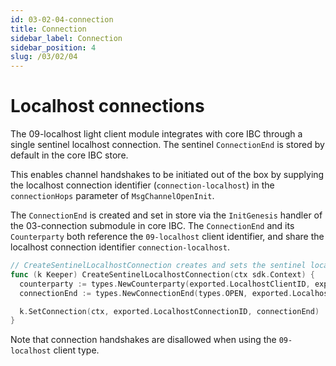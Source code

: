 ```yaml
---
id: 03-02-04-connection
title: Connection
sidebar_label: Connection
sidebar_position: 4
slug: /03/02/04
---
```


# Localhost connections

The 09-localhost light client module integrates with core IBC through a single sentinel localhost connection.
The sentinel `ConnectionEnd` is stored by default in the core IBC store.

This enables channel handshakes to be initiated out of the box by supplying the localhost connection identifier (`connection-localhost`) in the `connectionHops` parameter of `MsgChannelOpenInit`.

The `ConnectionEnd` is created and set in store via the `InitGenesis` handler of the 03-connection submodule in core IBC.
The `ConnectionEnd` and its `Counterparty` both reference the `09-localhost` client identifier, and share the localhost connection identifier `connection-localhost`.

```go
// CreateSentinelLocalhostConnection creates and sets the sentinel localhost connection end in the IBC store.
func (k Keeper) CreateSentinelLocalhostConnection(ctx sdk.Context) {
  counterparty := types.NewCounterparty(exported.LocalhostClientID, exported.LocalhostConnectionID, commitmenttypes.NewMerklePrefix(k.GetCommitmentPrefix().Bytes()))
  connectionEnd := types.NewConnectionEnd(types.OPEN, exported.LocalhostClientID, counterparty, types.ExportedVersionsToProto(types.GetCompatibleVersions()), 0)

  k.SetConnection(ctx, exported.LocalhostConnectionID, connectionEnd)
}
```

Note that connection handshakes are disallowed when using the `09-localhost` client type.

